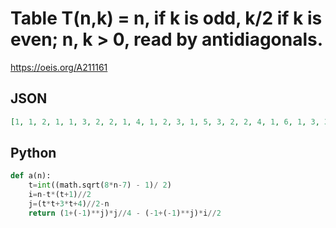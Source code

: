 # Table T\(n,k\) \= n, if k is odd, k/2 if k is even; n, k \> 0, read by antidiagonals\.
https://oeis.org/A211161
## JSON
```JSON
[1, 1, 2, 1, 1, 3, 2, 2, 1, 4, 1, 2, 3, 1, 5, 3, 2, 2, 4, 1, 6, 1, 3, 3, 2, 5, 1, 7, 4, 2, 3, 4, 2, 6, 1, 8, 1, 4, 3, 3, 5, 2, 7, 1, 9, 5, 2, 4, 4, 3, 6, 2, 8, 1, 10, 1, 5, 3, 4, 5, 3, 7, 2, 9, 1, 11, 6, 2, 5, 4, 4, 6, 3, 8, 2, 10, 1, 12, 1, 6, 3, 5, 5, 4, 7, 3]
```
## Python
```Python
def a(n):
    t=int((math.sqrt(8*n-7) - 1)/ 2)
    i=n-t*(t+1)//2
    j=(t*t+3*t+4)//2-n
    return (1+(-1)**j)*j//4 - (-1+(-1)**j)*i//2
```
